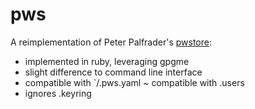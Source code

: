# pws

A reimplementation of Peter Palfrader's [pwstore](https://github.com/weaselp/pwstore):
- implemented in ruby, leveraging gpgme
- slight difference to command line interface
- compatible with `/.pws.yaml
~ compatible with .users
- ignores .keyring
